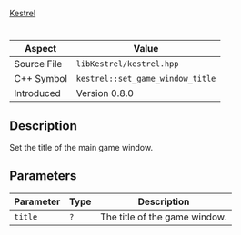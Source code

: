 [Kestrel](index.md)
# 
| Aspect | Value |
| --- | --- |
| Source File | `libKestrel/kestrel.hpp` |
| C++ Symbol | `kestrel::set_game_window_title` |
| Introduced | Version 0.8.0 |
## Description
Set the title of the main game window.
## Parameters
| Parameter | Type | Description |
| --- | --- | --- |
| `title` | `?` | The title of the game window. |

